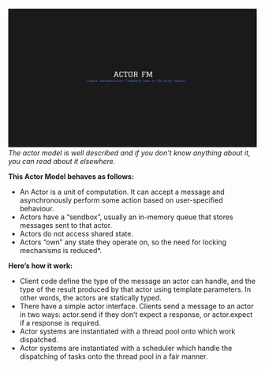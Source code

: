 ![actfm's logo](./logo.png)
*The actor model is well described and if you don’t know anything about it, you can read about it elsewhere.* 

**This Actor Model behaves as follows:**
- An Actor is a unit of computation. It can accept a message and asynchronously perform some action based on user-specified behaviour.
- Actors have a “sendbox”, usually an in-memory queue that stores messages sent to that actor.
- Actors do not access shared state.
- Actors “own” any state they operate on, so the need for locking mechanisms is reduced*.

**Here’s how it work:**
- Client code define the type of the message an actor can handle, and the type of the result produced by that actor using template parameters. In other words, the actors are statically typed.
- There have a simple actor interface. Clients send a message to an actor in two ways: actor.send if they don’t expect a response, or actor.expect if a response is required.
- Actor systems are instantiated with a thread pool onto which work dispatched.
- Actor systems are instantiated with a scheduler which handle the dispatching of tasks onto the thread pool in a fair manner.

